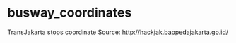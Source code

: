 busway_coordinates
==================

TransJakarta stops coordinate
Source: http://hackjak.bappedajakarta.go.id/

